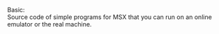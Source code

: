 Basic:<br />
Source code of simple programs for MSX that you can run on an online emulator or the real machine.
